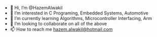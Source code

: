 - 👋 Hi, I’m @HazemAlwakil
- 👀 I’m interested in C Programing, Embedded Systems, Automotive
- 🌱 I’m currently learning Algorithms, Microcontroller Interfacing, Arm
- 💞️ I’m looking to collaborate on all of the above
- 📫 How to reach me hazem.alwakil@hotmail.com
<!---
HazemAlwakil/HazemAlwakil is a ✨ special ✨ repository because its `README.md` (this file) appears on your GitHub profile.
You can click the Preview link to take a look at your changes.
--->
